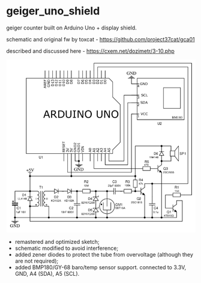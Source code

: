 # geiger_uno_shield
geiger counter built on Arduino Uno + display shield.

schematic and original fw by toxcat - https://github.com/project37cat/gca01

described and discussed here - https://cxem.net/dozimetr/3-10.php

![Screenshot](schematic_2020-08-13_20-30-31.png)

+ remastered and optimized sketch;
+ schematic modified to avoid interference;
+ added zener diodes to protect the tube from overvoltage (although they are not required);
+ added BMP180/GY-68 baro/temp sensor support. connected to 3.3V, GND, A4 (SDA), A5 (SCL).
